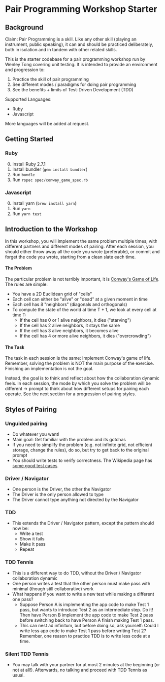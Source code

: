 
# Pair Programming Workshop Starter

## Background

Claim: Pair Programming is a skill. Like any other skill (playing an instrument, public speaking), it can and should be practiced deliberately, both in isolation and in tandem with other related skills.

This is the starter codebase for a pair programming workshop run by Wenley Tong covering unit testing. It is intended to provide an environment and progression to:
1. Practice the skill of pair programming
2. See different modes / paradigms for doing pair programming
3. See the benefits + limits of Test-Driven Development (TDD)

Supported Languages:
- Ruby
- Javascript

More languages will be added at request.

## Getting Started

### Ruby

0. Install Ruby 2.7.1
1. Install bundler (`gem install bundler`)
2. Run `bundle`
3. Run `rspec spec/conway_game_spec.rb`

### Javascript

0. Install yarn (`brew install yarn`)
1. Run `yarn`
2. Run `yarn test`

## Introduction to the Workshop

In this workshop, you will implement the same problem multiple times, with different partners and different modes of pairing. After each session, you should either throw away all the code you wrote (preferable), or commit and forget the code you wrote, starting from a clean slate each time.

#### The Problem

The particular problem is not terribly important, it is [Conway's Game of Life](https://en.wikipedia.org/wiki/Conway%27s_Game_of_Life). The rules are simple:
- You have a 2D Euclidean grid of "cells"
- Each cell can either be "alive" or "dead" at a given moment in time
- Each cell has 8 "neighbors" (diagonals and orthogonals)
- To compute the state of the world at time T + 1, we look at every cell at time T:
  - If the cell has 0 or 1 alive neighbors, it dies ("starving")
  - If the cell has 2 alive neighbors, it stays the same
  - If the cell has 3 alive neighbors, it becomes alive
  - If the cell has 4 or more alive neighbors, it dies ("overcrowding")

#### The Task

The task in each session is the same: Implement Conway's game of life. Remember, solving the problem is NOT the main purpose of the exercise. Finishing an implementation is not the goal.

Instead, the goal is to think and reflect about how the collaboration dynamic feels. In each session, the mode by which you solve the problem will be different -> prompt to think about how different setups for pairing each operate. See the next section for a progression of pairing styles.

## Styles of Pairing

### Unguided pairing
- Do whatever you want!
- Main goal: Get familiar with the problem and its gotchas
- If you need to simplify the problem (e.g. not infinite grid, not efficient storage, change the rules), do so, but try to get back to the original prompt
- You should write tests to verify correctness. The Wikipedia page has [some good test cases](https://en.wikipedia.org/wiki/Conway%27s_Game_of_Life#Examples_of_patterns).

### Driver / Navigator
- One person is the Driver, the other the Navigator
- The Driver is the only person allowed to type
- The Driver cannot type anything not directed by the Navigator

### TDD
- This extends the Driver / Navigator pattern, except the pattern should now be:
  - Write a test
  - Show it fails
  - Make it pass
  - Repeat

### TDD Tennis
- This is a different way to do TDD, without the Driver / Navigator collaboration dynamic
- One person writes a test that the other person must make pass with minimal (though still collaborative) work
- What happens if you want to write a new test while making a different one pass?
  - Suppose Person A is implementing the app code to make Test 1 pass, but wants to introduce Test 2 as an intermediate step. Do it! Then have Person B implement the app code to make Test 2 pass before switching back to have Person A finish making Test 1 pass.
  - This can nest ad infinitum, but before doing so, ask yourself: Could I write less app code to make Test 1 pass before writing Test 2? Remember, one reason to practice TDD is to write less code at a time.

### Silent TDD Tennis
- You may talk with your partner for at most 2 minutes at the beginning (or not at all!). Afterwards, no talking and proceed with TDD Tennis as usual.
